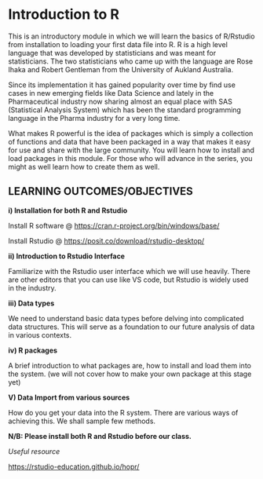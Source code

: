 # Introduction to R 

This is an introductory module in which we will learn the basics of R/Rstudio from installation to loading your first data file into R. R is a high level language that was developed by statisticians and was meant for statisticians. The two statisticians who came up with the language are Rose Ihaka and Robert Gentleman from the University of Aukland Australia. 

Since its implementation it has gained popularity over time by find use cases in new emerging fields like Data Science and lately in the Pharmaceutical industry now sharing almost an equal place with SAS (Statistical Analysis System) which has been the standard programming language in the Pharma industry for a very long time.

What makes R powerful is the idea of packages which is simply a collection of functions and data that have been packaged in a way that makes it easy for use and share with the large community. You will learn how to install and load packages in this module. For those who will advance in the series, you might as well learn how to create them as well.

## LEARNING OUTCOMES/OBJECTIVES

**i) Installation for both R and Rstudio**

Install R software @ https://cran.r-project.org/bin/windows/base/

Install Rstudio @ https://posit.co/download/rstudio-desktop/

**ii) Introduction to Rstudio Interface**

Familiarize with the Rstudio user interface which we will use heavily. There are other editors that you can use like VS code, but Rstudio is widely used in the industry.

**iii) Data types**

We need to understand basic data types before delving into complicated data structures. This will serve as a foundation to our future analysis of data in various contexts.

**iv) R packages**

A brief introduction to what packages are, how to install and load them into the system. (we will not cover how to make your own package at this stage yet)

**V) Data Import from various sources**

How do you get your data into the R system. There are various ways of achieving this. We shall sample few methods.


**N/B: Please install both R and Rstudio before our class.**

*Useful resource*

https://rstudio-education.github.io/hopr/

